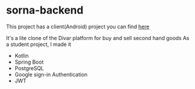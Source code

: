 # sorna-backend
This project has a client(Android) project you can find [here](https://github.com/masterj3y/sorna-android)

It's a lite clone of the Divar platform for buy and sell second hand
goods
As a student project, I made it

- Kotlin
- Spring Boot
- PostgreSQL
- Google sign-in Authentication
- JWT
